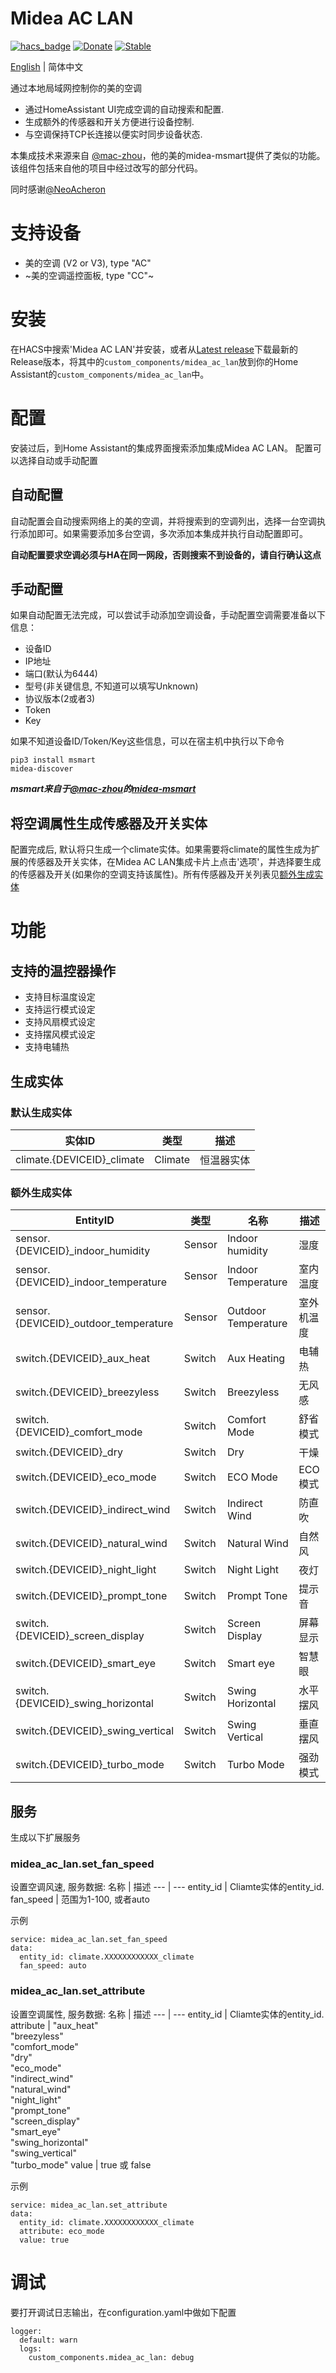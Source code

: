 # Midea AC LAN
[![hacs_badge](https://img.shields.io/badge/HACS-Default-orange.svg)](https://github.com/hacs/integration)
[![Donate](https://img.shields.io/badge/donate-BuyMeCoffee-yellow.svg)](https://www.buymeacoffee.com/georgezhao2010)
[![Stable](https://img.shields.io/github/v/release/georgezhao2010/midea_ac_lan)](https://github.com/georgezhao2010/midea_ac_lan/releases/latest)

[English](README.md) | 简体中文

通过本地局域网控制你的美的空调

- 通过HomeAssistant UI完成空调的自动搜索和配置.
- 生成额外的传感器和开关方便进行设备控制.
- 与空调保持TCP长连接以便实时同步设备状态.

本集成技术来源来自 [@mac-zhou](https://github.com/mac-zhou/midea-msmart)，他的美的midea-msmart提供了类似的功能。 该组件包括来自他的项目中经过改写的部分代码。

同时感谢[@NeoAcheron](https://github.com/NeoAcheron/midea-ac-py)

# 支持设备
- 美的空调 (V2 or V3), type "AC"
- ~美的空调遥控面板, type "CC"~

# 安装
在HACS中搜索'Midea AC LAN'并安装，或者从[Latest release](https://github.com/georgezhao2010/midea_ac_lan/releases/latest)下载最新的Release版本，将其中的`custom_components/midea_ac_lan`放到你的Home Assistant的`custom_components/midea_ac_lan`中。

# 配置
安装过后，到Home Assistant的集成界面搜索添加集成Midea AC LAN。
配置可以选择自动或手动配置

## 自动配置
自动配置会自动搜索网络上的美的空调，并将搜索到的空调列出，选择一台空调执行添加即可。如果需要添加多台空调，多次添加本集成并执行自动配置即可。

**自动配置要求空调必须与HA在同一网段，否则搜索不到设备的，请自行确认这点**

## 手动配置
如果自动配置无法完成，可以尝试手动添加空调设备，手动配置空调需要准备以下信息：
- 设备ID
- IP地址
- 端口(默认为6444)
- 型号(非关键信息, 不知道可以填写Unknown)
- 协议版本(2或者3)
- Token
- Key

如果不知道设备ID/Token/Key这些信息，可以在宿主机中执行以下命令
```
pip3 install msmart
midea-discover
```
***msmart来自于[@mac-zhou](https://github.com/mac-zhou)的[midea-msmart](https://github.com/mac-zhou/midea-msmart)***

## 将空调属性生成传感器及开关实体

配置完成后, 默认将只生成一个climate实体。如果需要将climate的属性生成为扩展的传感器及开关实体，在Midea AC LAN集成卡片上点击'选项'，并选择要生成的传感器及开关(如果你的空调支持该属性)。所有传感器及开关列表见[额外生成实体](#%E9%A2%9D%E5%A4%96%E7%94%9F%E6%88%90%E5%AE%9E%E4%BD%93)

# 功能
## 支持的温控器操作
- 支持目标温度设定
- 支持运行模式设定
- 支持风扇模式设定
- 支持摆风模式设定
- 支持电辅热

## 生成实体
### 默认生成实体
实体ID | 类型 | 描述
--- | --- | ---
climate.{DEVICEID}_climate | Climate | 恒温器实体

### 额外生成实体

EntityID | 类型 | 名称 | 描述
--- | --- | --- | --- 
sensor.{DEVICEID}_indoor_humidity | Sensor | Indoor humidity | 湿度
sensor.{DEVICEID}_indoor_temperature | Sensor | Indoor Temperature | 室内温度
sensor.{DEVICEID}_outdoor_temperature | Sensor | Outdoor Temperature | 室外机温度
switch.{DEVICEID}_aux_heat | Switch | Aux Heating | 电辅热
switch.{DEVICEID}_breezyless | Switch | Breezyless | 无风感
switch.{DEVICEID}_comfort_mode | Switch | Comfort Mode | 舒省模式
switch.{DEVICEID}_dry | Switch | Dry | 干燥
switch.{DEVICEID}_eco_mode | Switch | ECO Mode | ECO模式
switch.{DEVICEID}_indirect_wind | Switch | Indirect Wind | 防直吹
switch.{DEVICEID}_natural_wind | Switch | Natural Wind | 自然风
switch.{DEVICEID}_night_light | Switch | Night Light | 夜灯
switch.{DEVICEID}_prompt_tone | Switch | Prompt Tone | 提示音
switch.{DEVICEID}_screen_display | Switch | Screen Display | 屏幕显示
switch.{DEVICEID}_smart_eye | Switch | Smart eye | 智慧眼
switch.{DEVICEID}_swing_horizontal | Switch | Swing Horizontal | 水平摆风
switch.{DEVICEID}_swing_vertical | Switch | Swing Vertical | 垂直摆风
switch.{DEVICEID}_turbo_mode | Switch | Turbo Mode | 强劲模式

## 服务
生成以下扩展服务

### midea_ac_lan.set_fan_speed
设置空调风速, 服务数据:
名称 | 描述
--- | ---
entity_id | Cliamte实体的entity_id.
fan_speed | 范围为1-100, 或者auto

示例
```
service: midea_ac_lan.set_fan_speed
data:
  entity_id: climate.XXXXXXXXXXXX_climate
  fan_speed: auto
```

### midea_ac_lan.set_attribute
设置空调属性, 服务数据:
名称 | 描述
--- | ---
entity_id | Cliamte实体的entity_id.
attribute | "aux_heat"<br/>"breezyless"<br/>"comfort_mode"<br/>"dry"<br/>"eco_mode"<br/>"indirect_wind"<br/>"natural_wind"<br/>"night_light"<br/>"prompt_tone"<br/>"screen_display"<br/>"smart_eye"<br/>"swing_horizontal"<br/>"swing_vertical"<br/>"turbo_mode"
value | true 或 false

示例
```
service: midea_ac_lan.set_attribute
data:
  entity_id: climate.XXXXXXXXXXXX_climate
  attribute: eco_mode
  value: true
```

# 调试
要打开调试日志输出，在configuration.yaml中做如下配置
```
logger:
  default: warn
  logs:
    custom_components.midea_ac_lan: debug
```


